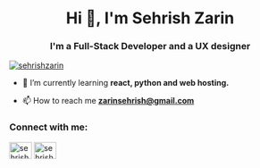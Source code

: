<h1 align="center">Hi 👋, I'm Sehrish Zarin</h1>
<h3 align="center">I'm a Full-Stack Developer and a UX designer</h3>

<p align="left"> <a href="https://github.com/ryo-ma/github-profile-trophy"><img src="https://github-profile-trophy.vercel.app/?username=sehrishzarin" alt="sehrishzarin" /></a> </p>

- 🌱 I’m currently learning **react, python and web hosting.**

- 📫 How to reach me **zarinsehrish@gmail.com**

<h3 align="left">Connect with me:</h3>
<p align="left">
<a href="https://linkedin.com/in/sehrish-zarin" target="blank"><img align="center" src="https://raw.githubusercontent.com/rahuldkjain/github-profile-readme-generator/master/src/images/icons/Social/linked-in-alt.svg" alt="sehrish-zarin" height="30" width="40" /></a>
<a href="https://www.leetcode.com/sehrishzarin45" target="blank"><img align="center" src="https://raw.githubusercontent.com/rahuldkjain/github-profile-readme-generator/master/src/images/icons/Social/leet-code.svg" alt="sehrishzarin45" height="30" width="40" /></a>
</p>
